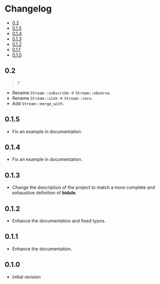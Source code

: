# Changelog

<!-- vim-markdown-toc GFM -->

* [0.2](#02)
* [0.1.5](#015)
* [0.1.4](#014)
* [0.1.3](#013)
* [0.1.2](#012)
* [0.1.1](#011)
* [0.1.0](#010)

<!-- vim-markdown-toc -->

## 0.2

> ?

- Rename `Stream::subscribe` -> `Stream::observe`.
- Rename `Stream::sink` -> `Stream::recv`.
- Add `Stream::merge_with`.

## 0.1.5

- Fix an example in documentation.

## 0.1.4

- Fix an example in documentation.

## 0.1.3

- Change the description of the project to match a more complete and exhaustive definition of
  **bidule**.

## 0.1.2

- Enhance the documentation and fixed typos.

## 0.1.1

- Enhance the documentation.

## 0.1.0

- Initial revision
